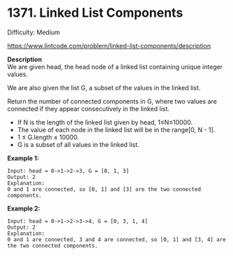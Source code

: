 # 1371. Linked List Components

Difficulty: Medium

https://www.lintcode.com/problem/linked-list-components/description

**Description**  
We are given head, the head node of a linked list containing unique integer values.

We are also given the list G, a subset of the values in the linked list.

Return the number of connected components in G, where two values are connected if they appear consecutively in the linked list.

* If N is the length of the linked list given by head, 1≤N≤10000.
* The value of each node in the linked list will be in the range[0, N - 1].
* 1 ≤ G.length ≤ 10000.
* G is a subset of all values in the linked list.

**Example 1:**
```
Input: head = 0->1->2->3, G = [0, 1, 3]
Output: 2
Explanation: 
0 and 1 are connected, so [0, 1] and [3] are the two connected components.
```

**Example 2:**
```
Input: head = 0->1->2->3->4, G = [0, 3, 1, 4]
Output: 2
Explanation: 
0 and 1 are connected, 3 and 4 are connected, so [0, 1] and [3, 4] are the two connected components.
```
